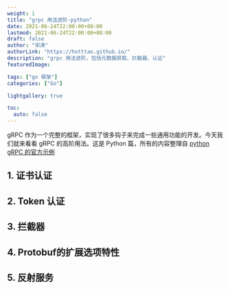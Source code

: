 ```yaml
---
weight: 1
title: "grpc 用法进阶-python"
date: 2021-06-24T22:00:00+08:00
lastmod: 2021-06-24T22:00:00+08:00
draft: false
author: "宋涛"
authorLink: "https://hotttao.github.io/"
description: "grpc 用法进阶，包括元数据获取、拦截器、认证"
featuredImage: 

tags: ["go 框架"]
categories: ["Go"]

lightgallery: true

toc:
  auto: false
---
```


gRPC 作为一个完整的框架，实现了很多钩子来完成一些通用功能的开发。今天我们就来看看 gRPC 的高阶用法。这是 Python 篇，所有的内容整理自 [python gRPC 的官方示例]()

## 1. 证书认证

## 2. Token 认证

## 3. 拦截器

## 4. Protobuf的扩展选项特性

## 5. 反射服务